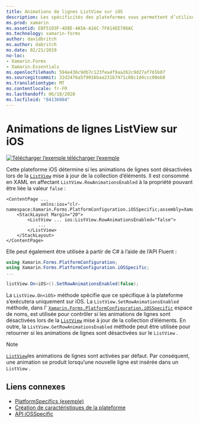 ```yaml
---
title: Animations de lignes ListView sur iOS
description: Les spécificités des plateformes vous permettent d’utiliser des fonctionnalités uniquement disponibles sur une plateforme spécifique, sans implémenter de convertisseurs ou d’effets personnalisés. Cet article explique comment utiliser le spécifique à la plateforme iOS qui contrôle si les animations de lignes sont désactivées lors de la mise à jour de la collection d’éléments ListView.
ms.prod: xamarin
ms.assetid: E8F5103F-4D8E-4A5A-A16C-7FA14EE786AC
ms.technology: xamarin-forms
author: davidbritch
ms.author: dabritch
ms.date: 02/21/2019
no-loc:
- Xamarin.Forms
- Xamarin.Essentials
ms.openlocfilehash: 594e436c9db7c123fea4f9aa262c9d27af765b07
ms.sourcegitcommit: 32d2476a5f9016baa231b7471c88c1d4ccc08eb8
ms.translationtype: MT
ms.contentlocale: fr-FR
ms.lasthandoff: 06/18/2020
ms.locfileid: "84136004"
---
```

# <a name="listview-row-animations-on-ios"></a>Animations de lignes ListView sur iOS

[![Télécharger ](~/media/shared/download.png) l’exemple télécharger l’exemple](https://docs.microsoft.com/samples/xamarin/xamarin-forms-samples/userinterface-platformspecifics)

Cette plateforme iOS détermine si les animations de lignes sont désactivées lors de la [`ListView`](xref:Xamarin.Forms.ListView) mise à jour de la collection d’éléments. Il est consommé en XAML en affectant `ListView.RowAnimationsEnabled` à la propriété pouvant être liée la valeur `false` :

```xaml
<ContentPage ...
             xmlns:ios="clr-namespace:Xamarin.Forms.PlatformConfiguration.iOSSpecific;assembly=Xamarin.Forms.Core">
    <StackLayout Margin="20">
        <ListView ... ios:ListView.RowAnimationsEnabled="false">
            ...
        </ListView>
    </StackLayout>
</ContentPage>
```

Elle peut également être utilisée à partir de C# à l’aide de l’API Fluent :

```csharp
using Xamarin.Forms.PlatformConfiguration;
using Xamarin.Forms.PlatformConfiguration.iOSSpecific;
...

listView.On<iOS>().SetRowAnimationsEnabled(false);
```

La `ListView.On<iOS>` méthode spécifie que ce spécifique à la plateforme s’exécutera uniquement sur iOS. La `ListView.SetRowAnimationsEnabled` méthode, dans l' [`Xamarin.Forms.PlatformConfiguration.iOSSpecific`](xref:Xamarin.Forms.PlatformConfiguration.iOSSpecific) espace de noms, est utilisée pour contrôler si les animations de lignes sont désactivées lors de la [`ListView`](xref:Xamarin.Forms.ListView) mise à jour de la collection d’éléments. En outre, la `ListView.GetRowAnimationsEnabled` méthode peut être utilisée pour retourner si les animations de lignes sont désactivées sur le `ListView` .

> [!NOTE]
> [`ListView`](xref:Xamarin.Forms.ListView)les animations de lignes sont activées par défaut. Par conséquent, une animation se produit lorsqu’une nouvelle ligne est insérée dans un `ListView` .

## <a name="related-links"></a>Liens connexes

- [PlatformSpecifics (exemple)](https://docs.microsoft.com/samples/xamarin/xamarin-forms-samples/userinterface-platformspecifics)
- [Création de caractéristiques de la plateforme](~/xamarin-forms/platform/platform-specifics/index.md#creating-platform-specifics)
- [API iOSSpecific](xref:Xamarin.Forms.PlatformConfiguration.iOSSpecific)
